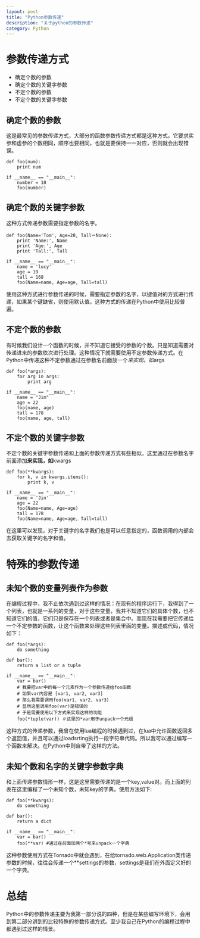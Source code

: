 ```yaml
---
layout: post
title: "Python参数传递"
description: "关于python的参数传递"
category: Python
---
```


参数传递方式
==========

 * 确定个数的参数
 * 确定个数的关键字参数
 * 不定个数的参数
 * 不定个数的关键字参数
 
确定个数的参数
------------

这是最常见的参数传递方式，大部分的函数参数传递方式都是这种方式。它要求实参和虚参的个数相同，顺序也要相同，也就是要保持一一对应，否则就会出现错误。

    def foo(num):
        print num
        
    if __name__ == "__main__":
        number = 10
        foo(number)
        
确定个数的关键字参数
-----------------
这种方式传递参数需要指定参数的名字。

    def foo(Name='Tom', Age=20, Tall＝None):
        print 'Name:', Name
        print 'Age:', Age
        print 'Tall:', Tall
    
    if __name__ == "__main__":
        name = 'lucy'
        age = 19
        tall = 168
        foo(Name=name, Age=age, Tall=tall)
        
使用这种方式进行参数传递的时候，需要指定参数的名字，以键值对的方式进行传递，如果某个键缺省，则使用默认值。这种方式的传递在Python中使用比较普遍。

不定个数的参数
------------

有时候我们设计一个函数的时候，并不知道它接受的参数的个数。只是知道需要对传递进来的参数依次进行处理。这种情况下就需要使用不定参数传递方式。在Python中传递这种不定参数通过在参数名前面放一个*来实现。如*args

    def foo(*args):
        for arg in args:
            print arg
            
    if __name__ == "__main__":
        name = "Jim"
        age = 22
        foo(name, age)
        tall = 178
        foo(name, age, tall)
        
不定个数的关键字参数
-----------------

不定个数的关键字参数传递和上面的参数传递方式有些相似，这里通过在参数名字前面添加**来实现，如**kwargs

    def foo(**kwargs):
        for k, v in kwargs.items():
            print k, v
            
    if __name__ == "__main__":
        name = 'Jin'
        age = 22
        foo(Name=name, Age=age)
        tall = 178
        foo(Name=name, Age=age, Tall=tall)
        
在这里可以发现，对于关键字的名字我们也是可以任意指定的，函数调用的内部会去获取关键字的名字和值。

特殊的参数传递
============

未知个数的变量列表作为参数
----------------------

在编程过程中，我不止依次遇到过这样的情况：在现有的程序运行下，我得到了一个列表，也就是一系列的变量，对于这些变量，我并不知道它们的具体个数，也不知道它们的值，它们只是保存在一个列表或者是集合中。而现在我需要把它传递给一个不定参数的函数，让这个函数来处理这些列表里面的变量。描述成代码，情况如下：

    def foo(*args):
        do something
        
    def bar():
        return a list or a tuple
        
    if __name__ == "__main__":
        var = bar()
        # 我要把var中的每一个元素作为一个参数传递给foo函数
        # 如果var内容是 [var1, var2, var3]
        # 那么我需要调用foo(var1, var2, var3)
        # 显然这里调用foo(var)是错误的
        # 于是需要使用以下方式来实现这样的功能
        foo(*tuple(var)) ＃这里的*var用于unpack一个元组
        
这种方式的传递参数，我曾在使用lua编程的时候遇到过，在lua中允许函数返回多个返回值，并且可以通过loadsrting执行一段字符串代码。所以我可以通过编写一个函数来解决。在Python中则自带了这样的方法。

未知个数和名字的关键字参数字典
-------------------------

和上面传递参数情形一样，这是这里需要传递的是一个key,value对。而上面的列表在这里编程了一个未知个数，未知key的字典。使用方法如下:

    def foo(**kwargs):
        do something
        
    def bar():
        return a dict
        
    if __name__ == "__main__":
        var = bar()
        foo(**var) #通过在前面加两个*号来unpack一个字典
        
这种参数使用方式在Tornado中就会遇到，在给tornado.web.Application类传递参数的时候，往往会传递一个**settings的参数，settings是我们在外面定义好的一个字典。

总结
===

Python中的参数传递主要为我第一部分说的四种，但是在某些编写环境下，会用到第二部分讲到的比较特殊的参数传递方式。至少我自己在Python的编程过程中都遇到过这样的情景。
        
 



